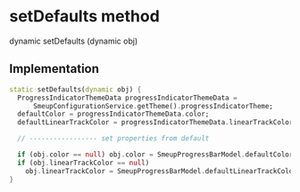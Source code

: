 


# setDefaults method








dynamic setDefaults
(dynamic obj)








## Implementation

```dart
static setDefaults(dynamic obj) {
  ProgressIndicatorThemeData progressIndicatorThemeData =
      SmeupConfigurationService.getTheme().progressIndicatorTheme;
  defaultColor = progressIndicatorThemeData.color;
  defaultLinearTrackColor = progressIndicatorThemeData.linearTrackColor;

  // ----------------- set properties from default

  if (obj.color == null) obj.color = SmeupProgressBarModel.defaultColor;
  if (obj.linearTrackColor == null)
    obj.linearTrackColor = SmeupProgressBarModel.defaultLinearTrackColor;
}
```







